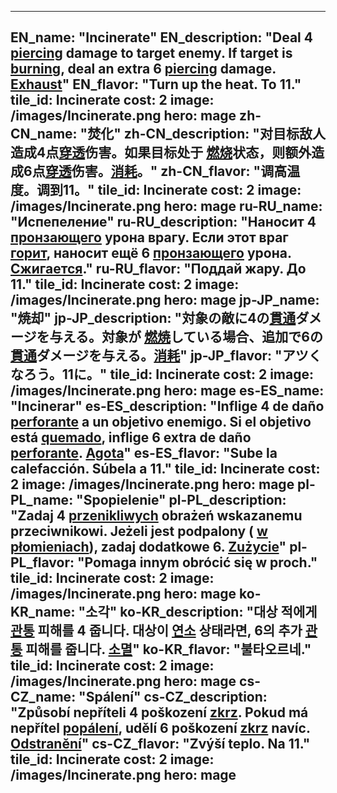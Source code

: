 ---

EN_name: "Incinerate"
EN_description: "Deal 4 <u>piercing</u> damage to target enemy. If target is  <u>burning</u>, deal an extra 6 <u>piercing</u> damage. <u>Exhaust</u>"
EN_flavor: "Turn up the heat. To 11."
tile_id: Incinerate
cost: 2
image: /images/Incinerate.png
hero: mage
zh-CN_name: "焚化"
zh-CN_description: "对目标敌人造成4点<u>穿透</u>伤害。如果目标处于 <u>燃烧</u>状态，则额外造成6点<u>穿透</u>伤害。<u>消耗</u>。"
zh-CN_flavor: "调高温度。调到11。"
tile_id: Incinerate
cost: 2
image: /images/Incinerate.png
hero: mage
ru-RU_name: "Испепеление"
ru-RU_description: "Наносит 4 <u>пронзающего</u> урона врагу. Если этот враг  <u>горит</u>, наносит ещё 6 <u>пронзающего</u> урона. <u>Сжигается</u>."
ru-RU_flavor: "Поддай жару. До 11."
tile_id: Incinerate
cost: 2
image: /images/Incinerate.png
hero: mage
jp-JP_name: "焼却"
jp-JP_description: "対象の敵に4の<u>貫通</u>ダメージを与える。対象が <u>燃焼</u>している場合、追加で6の<u>貫通</u>ダメージを与える。<u>消耗</u>"
jp-JP_flavor: "アツくなろう。11に。"
tile_id: Incinerate
cost: 2
image: /images/Incinerate.png
hero: mage
es-ES_name: "Incinerar"
es-ES_description: "Inflige 4 de daño <u>perforante</u> a un objetivo enemigo. Si el objetivo está  <u>quemado</u>, inflige 6 extra de daño <u>perforante</u>. <u>Agota</u>"
es-ES_flavor: "Sube la calefacción. Súbela a 11."
tile_id: Incinerate
cost: 2
image: /images/Incinerate.png
hero: mage
pl-PL_name: "Spopielenie"
pl-PL_description: "Zadaj 4 <u>przenikliwych</u> obrażeń wskazanemu przeciwnikowi. Jeżeli jest podpalony ( <u>w płomieniach</u>), zadaj dodatkowe 6. <u>Zużycie</u>"
pl-PL_flavor: "Pomaga innym obrócić się w proch."
tile_id: Incinerate
cost: 2
image: /images/Incinerate.png
hero: mage
ko-KR_name: "소각"
ko-KR_description: "대상 적에게 <u>관통</u> 피해를 4 줍니다. 대상이  <u>연소</u> 상태라면, 6의 추가 <u>관통</u> 피해를 줍니다. <u>소멸</u>"
ko-KR_flavor: "불타오르네."
tile_id: Incinerate
cost: 2
image: /images/Incinerate.png
hero: mage
cs-CZ_name: "Spálení"
cs-CZ_description: "Způsobí nepříteli 4 poškození <u>zkrz</u>. Pokud má nepřítel  <u>popálení</u>, udělí 6 poškození <u>zkrz</u> navíc. <u>Odstranění</u>"
cs-CZ_flavor: "Zvýší teplo. Na 11."
tile_id: Incinerate
cost: 2
image: /images/Incinerate.png
hero: mage
---
